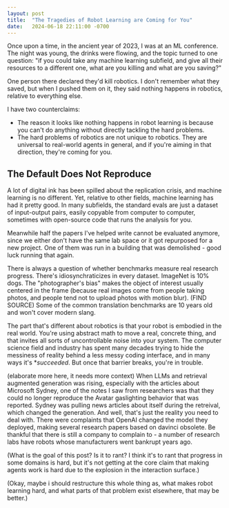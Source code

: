 ```yaml
---
layout: post
title:  "The Tragedies of Robot Learning are Coming for You"
date:   2024-06-18 22:11:00 -0700
---
```


Once upon a time, in the ancient year of 2023, I was at an ML conference. The night was young, the drinks were flowing, and the topic turned to one question: "if you could take any machine learning subfield, and give all their
resources to a different one, what are you killing and what are you saving?"

One person there declared they'd kill robotics. I don't remember what they saved, but when I pushed them on it, they said nothing happens in robotics, relative to everything else.

I have two counterclaims:

* The reason it looks like nothing happens in robot learning is because you can't do anything without directly tackling the hard problems.
* The hard problems of robotics are not unique to robotics. They are universal to real-world agents in general, and if you're aiming in that direction, they're coming for you.


The Default Does Not Reproduce
-----------------------------------

A lot of digital ink has been spilled about the replication crisis, and machine learning is no different. Yet, relative to other fields, machine learning
has had it pretty good.
In many subfields, the standard evals are just a dataset of input-output pairs, easily copyable from computer to computer, sometimes with open-source code that runs the analysis for you.

Meanwhile half the papers I've helped write cannot be evaluated anymore, since we either don't have the same lab space or it got repurposed for a new project.
One of them was run in a building that was demolished - good luck running that again.

There is always a question of whether benchmarks measure real research progress. There's idiosynchraticizes in every dataset. ImageNet is 10% dogs. The "photographer's bias" makes the object of interest usually centered in the frame (because real images come from people taking photos, and people tend not to upload photos with motion blur). (FIND SOURCE) Some of the common translation benchmarks are 10 years old and won't cover modern slang.

The part that's different about robotics is that your robot is embodied in the real world.
You're using abstract math to move a real, concrete thing, and that invites
all sorts of uncontrollable noise into your system. The computer science field and industry has spent many decades trying to hide the messiness of reality behind a less messy coding interface, and in many ways it's **succeeded*. But once that barrier breaks, you're in trouble.

(elaborate more here, it needs more context)
When LLMs and retrieval augmented generation was rising, especially with the articles about Microsoft Sydney, one of the notes I saw from researchers was that they
could no longer reproduce the Avatar gaslighting behavior that was reported.
Sydney was pulling news articles about itself during the retreival, which changed the generation. And well, that's just the reality you need to deal with. There were complaints that OpenAI changed the model they deployed, making several research papers based on davinci obsolete. Be thankful that there is still a company to complain to - a number of research labs have robots whose manufacturers went bankrupt years ago.

(What is the goal of this post? Is it to rant? I think it's to rant that progress in some domains is hard, but it's not getting at the core claim that making agents work is hard due to the explosion in the interaction surface.)

(Okay, maybe i should restructure this whole thing as, what makes robot learning hard, and what parts of that problem exist elsewhere, that may be better.)
